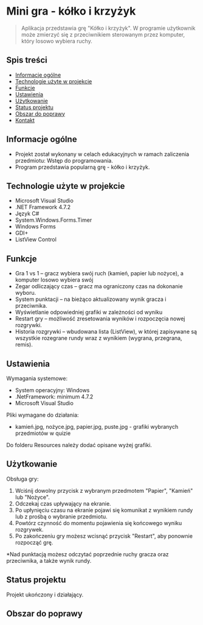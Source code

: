 # Mini gra - kółko i krzyżyk
> Aplikacja przedstawia grę "Kółko i krzyżyk". W programie użytkownik może zmierzyć się z przeciwnikiem sterowanym przez komputer, który losowo wybiera ruchy.

## Spis treści
* [Informacje ogólne](#informacje-ogólne)
* [Technologie użyte w projekcie](#technologie-użyte-w-projekcie)
* [Funkcje](#funkcje)
* [Ustawienia](#ustawienia)
* [Użytkowanie](#użytkowanie)
* [Status projektu](#status-projektu)
* [Obszar do poprawy](#obszar-do-poprawy)
* [Kontakt](#kontakt)


## Informacje ogólne
- Projekt został wykonany w celach edukacyjnych w ramach zaliczenia przedmiotu: Wstęp do programowania.
- Program przedstawia popularną grę - kółko i krzyżyk.


## Technologie użyte w projekcie
- Microsoft Visual Studio
- .NET Framework 4.7.2
- Język C#
- System.Windows.Forms.Timer
- Windows Forms
- GDI+
- ListView Control


## Funkcje
- Gra 1 vs 1 – gracz wybiera swój ruch (kamień, papier lub nożyce), a komputer losowo wybiera swój
- Zegar odliczający czas – gracz ma ograniczony czas na dokonanie wyboru.
- System punktacji – na bieżąco aktualizowany wynik gracza i przeciwnika.
- Wyświetlanie odpowiedniej grafiki w zależności od wyniku
- Restart gry – możliwość zresetowania wyników i rozpoczęcia nowej rozgrywki.
- Historia rozgrywki – wbudowana lista (ListView), w której zapisywane są wszystkie rozegrane rundy wraz z wynikiem (wygrana, przegrana, remis).


## Ustawienia
Wymagania systemowe:
- System operacyjny: Windows
- .NetFramework: minimum 4.7.2
- Microsoft Visual Studio

Pliki wymagane do działania:
- kamień.jpg, nożyce.jpg, papier.jpg, puste.jpg - grafiki wybranych przedmiotów w quizie

Do folderu Resources należy dodać opisane wyżej grafiki.

## Użytkowanie
Obsługa gry:
1. Wciśnij dowolny przycisk z wybranym przedmotem "Papier", "Kamień" lub "Nożyce".
2. Odczekaj czas upływający na ekranie.
3. Po upłynięciu czasu na ekranie pojawi się komunikat z wynikiem rundy lub z prośbą o wybranie przedmiotu.
4. Powtórz czynność do momentu pojawienia się końcowego wyniku rozgrywek.
5. Po zakończeniu gry możesz wcisnąć przycisk "Restart", aby ponownie rozpocząć grę.

*Nad punktacją możesz odczytać poprzednie ruchy gracza oraz przeciwnika, a także wynik rundy.


## Status projektu
Projekt ukończony i działający.


## Obszar do poprawy
